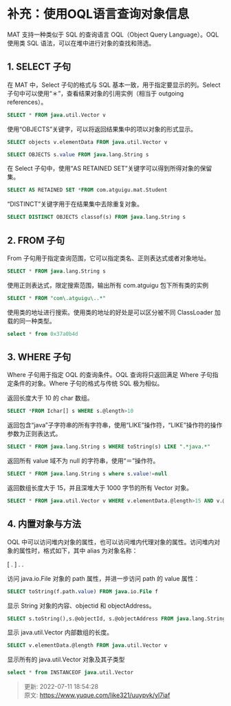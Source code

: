 # 补充：使用OQL语言查询对象信息





MAT 支持一种类似于 SQL 的查询语言 OQL（Object Query Language）。OQL 使用类 SQL 语法，可以在堆中进行对象的查找和筛选。



## 1. SELECT 子句


在 MAT 中，Select 子句的格式与 SQL 基本一致，用于指定要显示的列。Select 子句中可以使用“＊”，查看结果对象的引用实例（相当于 outgoing references）。



```sql
SELECT * FROM java.util.Vector v
```



使用“OBJECTS”关键字，可以将返回结果集中的项以对象的形式显示。



```sql
SELECT objects v.elementData FROM java.util.Vector v

SELECT OBJECTS s.value FROM java.lang.String s
```



在 Select 子句中，使用“AS RETAINED SET”关键字可以得到所得对象的保留集。



```sql
SELECT AS RETAINED SET *FROM com.atguigu.mat.Student
```



“DISTINCT”关键字用于在结果集中去除重复对象。



```sql
SELECT DISTINCT OBJECTS classof(s) FROM java.lang.String s
```



## 2. FROM 子句


From 子句用于指定查询范围，它可以指定类名、正则表达式或者对象地址。



```sql
SELECT * FROM java.lang.String s
```



使用正则表达式，限定搜索范围，输出所有 com.atguigu 包下所有类的实例



```sql
SELECT * FROM "com\.atguigu\..*"
```



使用类的地址进行搜索。使用类的地址的好处是可以区分被不同 ClassLoader 加载的同一种类型。



```sql
select * from 0x37a0b4d
```



## 3. WHERE 子句


Where 子句用于指定 OQL 的查询条件。OQL 查询将只返回满足 Where 子句指定条件的对象。Where 子句的格式与传统 SQL 极为相似。



返回长度大于 10 的 char 数组。



```sql
SELECT *FROM Ichar[] s WHERE s.@length>10
```



返回包含“java”子字符串的所有字符串，使用“LIKE”操作符，“LIKE”操作符的操作参数为正则表达式。



```sql
SELECT * FROM java.lang.String s WHERE toString(s) LIKE ".*java.*"
```



返回所有 value 域不为 null 的字符串，使用“＝”操作符。



```sql
SELECT * FROM java.lang.String s where s.value!=null
```



返回数组长度大于 15，并且深堆大于 1000 字节的所有 Vector 对象。



```sql
SELECT * FROM java.util.Vector v WHERE v.elementData.@length>15 AND v.@retainedHeapSize>1000
```



## 4. 内置对象与方法


OQL 中可以访问堆内对象的属性，也可以访问堆内代理对象的属性。访问堆内对象的属性时，格式如下，其中 alias 为对象名称：



[ <alias>. ] <field> . <field>. <field>



访问 java.io.File 对象的 path 属性，并进一步访问 path 的 value 属性：



```sql
SELECT toString(f.path.value) FROM java.io.File f
```



显示 String 对象的内容、objectid 和 objectAddress。



```sql
SELECT s.toString(),s.@objectId, s.@objectAddress FROM java.lang.String s
```



显示 java.util.Vector 内部数组的长度。



```sql
SELECT v.elementData.@length FROM java.util.Vector v
```



显示所有的 java.util.Vector 对象及其子类型



```sql
select * from INSTANCEOF java.util.Vector
```



> 更新: 2022-07-11 18:54:28  
> 原文: <https://www.yuque.com/like321/uuypvk/yl7iaf>